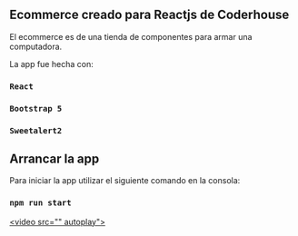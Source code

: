 ## Ecommerce creado para Reactjs de Coderhouse

El ecommerce es de una tienda de componentes para armar una computadora.

La app fue hecha con:

### `React`
### `Bootstrap 5`
### `Sweetalert2`

## Arrancar la app

Para iniciar la app utilizar el siguiente comando en la consola:

### `npm run start`




[<video src="" autoplay">](https://youtu.be/idGwr64FkHQ)
